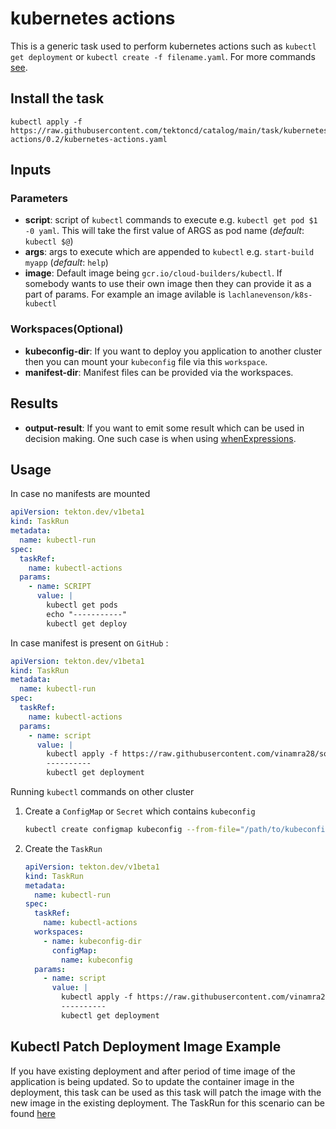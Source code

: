 # kubernetes actions

This is a generic task used to perform kubernetes actions such as `kubectl get deployment` or `kubectl create -f filename.yaml`. For more commands [see](https://kubernetes.io/docs/reference/kubectl/overview/).

## Install the task

```
kubectl apply -f https://raw.githubusercontent.com/tektoncd/catalog/main/task/kubernetes-actions/0.2/kubernetes-actions.yaml
```

## Inputs

### Parameters

- **script**: script of `kubectl` commands to execute e.g. `kubectl get pod $1 -0 yaml`. This will take the first value of ARGS as pod name (_default_: `kubectl $@`)
- **args**: args to execute which are appended to `kubectl` e.g. `start-build myapp` (_default_: `help`)
- **image**: Default image being `gcr.io/cloud-builders/kubectl`. If somebody wants to use their own image then they can provide it as a part of params. For example an image avilable is `lachlanevenson/k8s-kubectl`

### Workspaces(Optional)

- **kubeconfig-dir**: If you want to deploy you application to another cluster then you can mount your `kubeconfig` file via this `workspace`.
- **manifest-dir**: Manifest files can be provided via the workspaces.

## Results

- **output-result**: If you want to emit some result which can be used in decision making. One such case is when using [whenExpressions](https://github.com/tektoncd/pipeline/blob/main/docs/pipelines.md#guard-task-execution-using-whenexpressions).

## Usage

In case no manifests are mounted

```yaml
apiVersion: tekton.dev/v1beta1
kind: TaskRun
metadata:
  name: kubectl-run
spec:
  taskRef:
    name: kubectl-actions
  params:
    - name: SCRIPT
      value: |
        kubectl get pods 
        echo "-----------"
        kubectl get deploy
```

In case manifest is present on `GitHub` :

```yaml
apiVersion: tekton.dev/v1beta1
kind: TaskRun
metadata:
  name: kubectl-run
spec:
  taskRef:
    name: kubectl-actions
  params:
    - name: script
      value: |
        kubectl apply -f https://raw.githubusercontent.com/vinamra28/social-client/master/k8s/deployment.yaml
        ----------
        kubectl get deployment
```

Running `kubectl` commands on other cluster

1. Create a `ConfigMap` or `Secret` which contains `kubeconfig`

   ```sh
   kubectl create configmap kubeconfig --from-file="/path/to/kubeconfig"
   ```

2. Create the `TaskRun`
   ```yaml
   apiVersion: tekton.dev/v1beta1
   kind: TaskRun
   metadata:
     name: kubectl-run
   spec:
     taskRef:
       name: kubectl-actions
     workspaces:
       - name: kubeconfig-dir
         configMap:
           name: kubeconfig
     params:
       - name: script
         value: |
           kubectl apply -f https://raw.githubusercontent.com/vinamra28/social-client/master/k8s/deployment.yaml
           ----------
           kubectl get deployment
   ```

## Kubectl Patch Deployment Image Example

If you have existing deployment and after period of time image of the application is being updated. So to update the container image in the deployment, this task can be used as this task will patch the image with the new image in the existing deployment. The TaskRun for this scenario can be found [here](./samples/update-deployment-image-taskrun.yaml)
